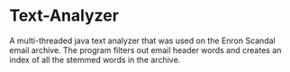 # Text-Analyzer
A multi-threaded java text analyzer that was used on the Enron Scandal email archive. The program filters out email header words and creates an index of all the stemmed words in the archive.  

